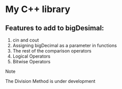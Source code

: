 # My C++ library

## Features to add to bigDesimal:
1. cin and cout <bigDecimal>
2. Assigning bigDecimal as a parameter in functions
3. The rest of the comparison operators
4. Logical Operators
5. Bitwise Operators


>[!NOTE]
> The Division Method is under development
